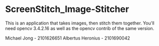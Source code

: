 # ScreenStitch_Image-Stitcher
This is an application that takes images, then stitch them together. You'll need opencv 3.4.2.16 as well as the opencv contrib of the same version.

Michael Jong - 2101626651
Albertus Heronius - 2101690042
